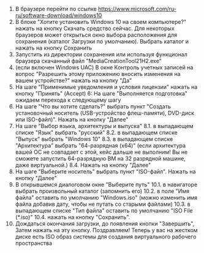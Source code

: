1. В браузере перейти по ссылке https://www.microsoft.com/ru-ru/software-download/windows10
2. В блоке "Хотите установить Windows 10 на своем компьютере?" нажать на кнопку Скачать средство сейчас. Для некоторых браузеров может открыться окно выбора расположения для сохранения (каталог Загрузки по умолчанию). Выбрать каталог и нажать на кнопку Сохранить
3. Запустить из директории сохранения или используя функционал браузера скачанный файл "MediaCreationTool21H2.exe"
4. (если включен Windows UAC) В окне Контроль учетных записей  на вопрос "Разрешить этому приложению вносить изменения на вашем устройстве?" нажать на кнопку "Да"
5. На шаге "Применимые уведомления и условия лицензии" нажать на кнопку "Принять" (Accept)
6: На шаге "Выполняется подготовка" ожидаем перехода к следующему шагу
7. На шаге "Что вы хотите сделать?" выбрать пункт "Создать установочный носитель (USB-устройство флеш-памяти), DVD-диск или ISO-файл)". Нажать на кнопку "Далее"
8. На шаге "Выбор языка, архитектуры и выпуска"
8.1. в выпадающем списке "Язык" выбрать "русский"
8.2. в выпадающем списке "Выпуск"  выбрать "Windows 10"
8.3. в выпадающем списке "Архитектура" выбрать "64-разрядная (x64)" (если архитектура вашей ОС не совпадает с этой, кейс дальше не выполним! Вы не сможете запустить 64-разрядную ВМ на 32 разрядной машине, даже виртуальной.)
8.4. Нажать на кнопку "Далее"
9. На шаге "Выберите носитель" выбрать пункт "ISO-файл". Нажать на кнопку "Далее"
10. В открывшемся диалоговом окне "Выберите путь"
10.1. в навигаторе выбрать произвольный каталог (запомнить его)
10.2. в поле "Имя файла" оставить по умолчанию "Windows.iso" (можно изменить имя файла добавив дату, чтобы не путать со старыми файлами)
10.3. в выпадающем списке "Тип файла" оставить по умолчанию "ISO File (*.iso)"
10.4. нажать на кнопку "Сохранить".
11. Дождаться окончания загрузки, до появления кнопки "Завершить", Затем нажать на эту кнопку.
Поздравляем! Теперь у вас на жестком диске есть ISO образ системы для создания виртуального рабочего пространства
